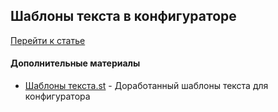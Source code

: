 ## Шаблоны текста в конфигураторе

[Перейти к статье](https://telegra.ph/SHablony-teksta-klyuch-avtomatizacii-konfiguratora-11-11) 

#### Дополнительные материалы
+ [Шаблоны текста.st](https://cloud.mail.ru/public/x2Mc/psaAKhe2R) - Доработанный шаблоны текста для конфигуратора
